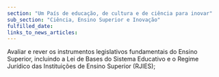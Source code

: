 ```yaml
---
section: "Um País de educação, de cultura e de ciência para inovar"
sub_section: "Ciência, Ensino Superior e Inovação"
fulfilled_date:
links_to_news_articles:
---
```


Avaliar e rever os instrumentos legislativos fundamentais do Ensino Superior, incluindo a Lei de Bases do Sistema Educativo e o Regime Jurídico das Instituições de Ensino Superior (RJIES);